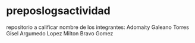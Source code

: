 # preposlogsactividad
repositorio a calificar
nombre de los integrantes:
Adomaity Galeano Torres
Gisel Argumedo Lopez
Milton Bravo Gomez
